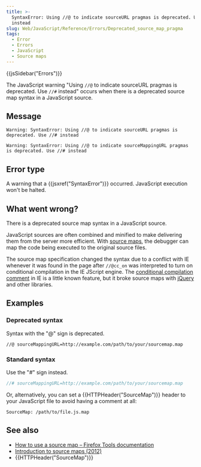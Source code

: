 ```yaml
---
title: >-
  SyntaxError: Using //@ to indicate sourceURL pragmas is deprecated. Use //#
  instead
slug: Web/JavaScript/Reference/Errors/Deprecated_source_map_pragma
tags:
  - Error
  - Errors
  - JavaScript
  - Source maps
---
```


{{jsSidebar("Errors")}}

The JavaScript warning "Using `//@` to indicate sourceURL pragmas is deprecated. Use `//#` instead" occurs when there is a deprecated source map syntax in a JavaScript source.

## Message

```
Warning: SyntaxError: Using //@ to indicate sourceURL pragmas is deprecated. Use //# instead

Warning: SyntaxError: Using //@ to indicate sourceMappingURL pragmas is deprecated. Use //# instead
```

## Error type

A warning that a {{jsxref("SyntaxError")}} occurred. JavaScript execution won't be halted.

## What went wrong?

There is a deprecated source map syntax in a JavaScript source.

JavaScript sources are often combined and minified to make delivering them from the server more efficient. With [source maps](https://firefox-source-docs.mozilla.org/devtools-user/debugger/how_to/use_a_source_map/index.html), the debugger can map the code being executed to the original source files.

The source map specification changed the syntax due to a conflict with IE whenever it was found in the page after `//@cc_on` was interpreted to turn on conditional compilation in the IE JScript engine. The [conditional compilation comment](https://stackoverflow.com/questions/24473882/what-does-this-comment-cc-on-0-do-inside-an-if-statement-in-javascript) in IE is a little known feature, but it broke source maps with [jQuery](https://bugs.jquery.com/ticket/13274) and other libraries.

## Examples

### Deprecated syntax

Syntax with the "@" sign is deprecated.

```js-nolint example-bad
//@ sourceMappingURL=http://example.com/path/to/your/sourcemap.map
```

### Standard syntax

Use the "#" sign instead.

```js example-good
//# sourceMappingURL=http://example.com/path/to/your/sourcemap.map
```

Or, alternatively, you can set a {{HTTPHeader("SourceMap")}} header to your JavaScript file to avoid having a comment at all:

```http example-good
SourceMap: /path/to/file.js.map
```

## See also

- [How to use a source map – Firefox Tools documentation](https://firefox-source-docs.mozilla.org/devtools-user/debugger/how_to/use_a_source_map/index.html)
- [Introduction to source maps (2012)](https://developer.chrome.com/blog/sourcemaps/)
- {{HTTPHeader("SourceMap")}}
